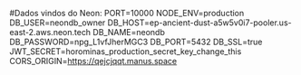 #Dados vindos do Neon:
PORT=10000
NODE_ENV=production
DB_USER=neondb_owner
DB_HOST=ep-ancient-dust-a5w5v0i7-pooler.us-east-2.aws.neon.tech
DB_NAME=neondb
DB_PASSWORD=npg_L1vfJherMGC3
DB_PORT=5432
DB_SSL=true
JWT_SECRET=horominas_production_secret_key_change_this
CORS_ORIGIN=https://qejcjqqt.manus.space
